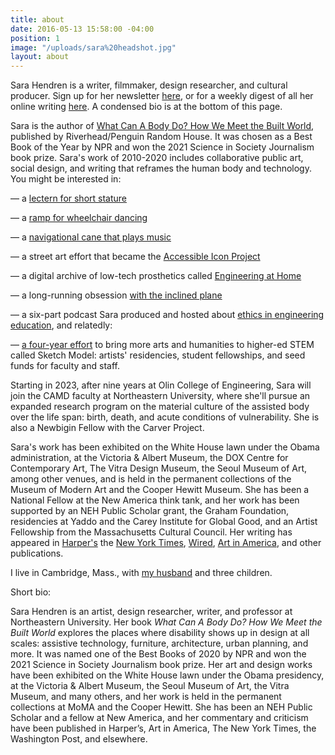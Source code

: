 ```yaml
---
title: about
date: 2016-05-13 15:58:00 -04:00
position: 1
image: "/uploads/sara%20headshot.jpg"
layout: about
---
```


Sara Hendren is a writer, filmmaker, design researcher, and cultural producer. Sign up for her newsletter [here](https://sarahendren.substack.com/), or for a weekly digest of all her online writing [here](https://ablerism.micro.blog/subscribe/). A condensed bio is at the bottom of this page.

Sara is the author of [What Can A Body Do? How We Meet the Built World](https://www.penguinrandomhouse.com/books/561049/what-can-a-body-do-by-sara-hendren/), published by Riverhead/Penguin Random House. It was chosen as a Best Book of the Year by NPR and won the 2021 Science in Society Journalism book prize. Sara's work of 2010-2020 includes collaborative
public art, social design, and writing that reframes
the human body and technology. You might be interested in:

— a [lectern for short stature](http://aplusa.org/projects/alterpodium-amanda-cachia/)
 
— a [ramp for wheelchair dancing](http://aplusa.org/projects/ramp-alice-sheppard/)

— a [navigational cane that plays music](http://aplusa.org/projects/acoustic-mobility-device-carmen-papalia/)
  
— a street art effort that became the [Accessible Icon Project](https://accessibleicon.org/) 

— a digital archive of low-tech prosthetics called [Engineering at Home](http://engineeringathome.org/)
 
— a long-running obsession [with the inclined plane](https://sarahendren.com/projects-lab/slope-intercept/)

— a six-part podcast Sara produced and hosted about [ethics in engineering education](https://open.spotify.com/show/7k84pjLtVVssV1bWzT6Bxv), and relatedly:

— [a four-year effort](https://www.olin.edu/sketchmodel) to bring more arts and humanities to higher-ed STEM called Sketch Model: artists' residencies, student fellowships, and seed funds for faculty and staff.

Starting in 2023, after nine years at Olin College of Engineering, Sara will join the CAMD faculty at Northeastern University, where she'll pursue an expanded research program on the material culture of the assisted body over the life span: birth, death, and acute conditions of vulnerability. She is also a Newbigin Fellow with the Carver Project.

Sara's work has been exhibited on the White House lawn under the Obama administration, at the Victoria & Albert Museum, the DOX Centre for Contemporary Art, The Vitra Design Museum, the Seoul Museum of Art, among other venues, and is held in the permanent collections of the Museum of Modern Art and the Cooper Hewitt Museum. She has been a National Fellow at the New America think tank, and her work has been supported by an NEH Public Scholar grant, the Graham Foundation, residencies at Yaddo and the Carey Institute for Global Good, and an Artist Fellowship from the Massachusetts Cultural Council. Her writing has appeared in [Harper's](https://harpers.org/archive/2023/12/bonnyrigg-scotland-sensory-workshop/) the [New York Times](https://www.nytimes.com/2021/07/16/opinion/cities-reopening-time.html), [Wired](https://www.wired.com/story/prosthetics-disability-future-of-work/), [Art in America](https://www.artnews.com/art-in-america/features/five-artists-disability-art-1234642880/), and other publications.

I live in Cambridge, Mass., with [my husband](http://www.brianfunck.com/) and three children. 

Short bio: 

Sara Hendren is an artist, design researcher, writer, and professor at Northeastern University. Her book *What Can A Body Do? How We Meet the Built World* explores the places where disability shows up in design at all scales: assistive technology, furniture, architecture, urban planning, and more. It was named one of the Best Books of 2020 by NPR and won the 2021 Science in Society Journalism book prize. Her art and design works have been exhibited on the White House lawn under the Obama presidency, at the Victoria & Albert Museum, the Seoul Museum of Art, the Vitra Museum, and many others, and her work is held in the permanent collections at MoMA and the Cooper Hewitt. She has been an NEH Public Scholar and a fellow at New America, and her commentary and criticism have been published in Harper’s, Art in America, The New York Times, the Washington Post, and elsewhere.